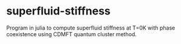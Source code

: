# superfluid-stiffness
Program in julia to compute superfluid stiffness at T=0K with phase coexistence using CDMFT quantum cluster method.
